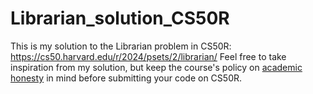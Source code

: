 # Librarian_solution_CS50R
This is my solution to the Librarian problem in CS50R: https://cs50.harvard.edu/r/2024/psets/2/librarian/
Feel free to take inspiration from my solution, but keep the course's policy  on [academic honesty](https://cs50.harvard.edu/r/2024/honesty/) in mind
before submitting your code on CS50R.
